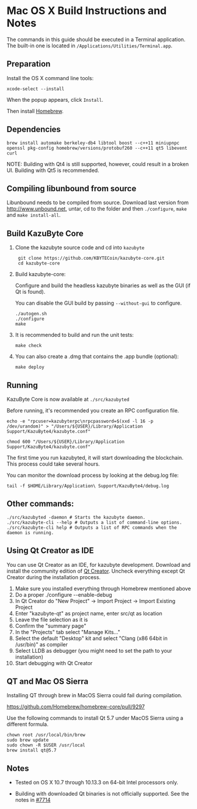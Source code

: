 Mac OS X Build Instructions and Notes
====================================
The commands in this guide should be executed in a Terminal application.
The built-in one is located in `/Applications/Utilities/Terminal.app`.

Preparation
-----------
Install the OS X command line tools:

`xcode-select --install`

When the popup appears, click `Install`.

Then install [Homebrew](http://brew.sh).

Dependencies
----------------------

    brew install automake berkeley-db4 libtool boost --c++11 miniupnpc openssl pkg-config homebrew/versions/protobuf260 --c++11 qt5 libevent curl

NOTE: Building with Qt4 is still supported, however, could result in a broken UI. Building with Qt5 is recommended.

Compiling libunbound from source
----------------------

Libunbound needs to be compiled from source. Download last version from http://www.unbound.net, untar, cd to the folder and then `./configure`, `make` and `make install-all`.

Build KazuByte Core
------------------------

1. Clone the kazubyte source code and cd into `kazubyte`

        git clone https://github.com/KBYTECoin/kazubyte-core.git
        cd kazubyte-core

2.  Build kazubyte-core:

    Configure and build the headless kazubyte binaries as well as the GUI (if Qt is found).

    You can disable the GUI build by passing `--without-gui` to configure.

        ./autogen.sh
        ./configure
        make

3.  It is recommended to build and run the unit tests:

        make check

4.  You can also create a .dmg that contains the .app bundle (optional):

        make deploy

Running
-------

KazuByte Core is now available at `./src/kazubyted`

Before running, it's recommended you create an RPC configuration file.

    echo -e "rpcuser=kazubyterpc\nrpcpassword=$(xxd -l 16 -p /dev/urandom)" > "/Users/${USER}/Library/Application Support/KazuByte4/kazubyte.conf"

    chmod 600 "/Users/${USER}/Library/Application Support/KazuByte4/kazubyte.conf"

The first time you run kazubyted, it will start downloading the blockchain. This process could take several hours.

You can monitor the download process by looking at the debug.log file:

    tail -f $HOME/Library/Application\ Support/KazuByte4/debug.log

Other commands:
-------

    ./src/kazubyted -daemon # Starts the kazubyte daemon.
    ./src/kazubyte-cli --help # Outputs a list of command-line options.
    ./src/kazubyte-cli help # Outputs a list of RPC commands when the daemon is running.

Using Qt Creator as IDE
------------------------
You can use Qt Creator as an IDE, for kazubyte development.
Download and install the community edition of [Qt Creator](https://www.qt.io/download/).
Uncheck everything except Qt Creator during the installation process.

1. Make sure you installed everything through Homebrew mentioned above
2. Do a proper ./configure --enable-debug
3. In Qt Creator do "New Project" -> Import Project -> Import Existing Project
4. Enter "kazubyte-qt" as project name, enter src/qt as location
5. Leave the file selection as it is
6. Confirm the "summary page"
7. In the "Projects" tab select "Manage Kits..."
8. Select the default "Desktop" kit and select "Clang (x86 64bit in /usr/bin)" as compiler
9. Select LLDB as debugger (you might need to set the path to your installation)
10. Start debugging with Qt Creator

QT and Mac OS Sierra
--------------------

Installing QT through brew in MacOS Sierra could fail during compilation.

https://github.com/Homebrew/homebrew-core/pull/9297

Use the following commands to install Qt 5.7 under MacOS Sierra using a different formula.

    chown root /usr/local/bin/brew
    sudo brew update
    sudo chown -R $USER /usr/local
    brew install qt@5.7

Notes
-----

* Tested on OS X 10.7 through 10.13.3 on 64-bit Intel processors only.

* Building with downloaded Qt binaries is not officially supported. See the notes in [#7714](https://github.com/kazubyte/kazubyte/issues/7714)
